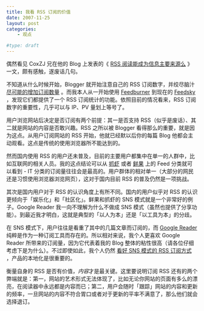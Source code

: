 ```yaml
---
title: 我看 RSS 订阅的价值
date: 2007-11-25
layout: post
categories:
    - 观点

#type: draft
---
```


偶然看见 CoxZJ 兄在他的 Blog 上发表的《 [RSS 阅读能成为信息主要来源么](http://www.kanweilai.net/?p=75) 》一文，颇有感触，遂废话几句。

不知道从什么时候开始，Blogger 就开始注意自己的 RSS 订阅数字，并绞尽脑汁 [尽可能的增加订阅数量](http://www.yeeyan.com/articles/view/10860/3093) 。而我本人从一开始使用  [Feedburner](http://www.feedburner.com)  到现在的  [Feedsky](http://www.feedsky.com) ，发现它们都提供了一个 RSS 订阅统计的功能。依照目前的情况看来，RSS 订阅数字的重要性，几乎可以与 IP、PV 量划上等号了。

用户浏览网站后决定是否订阅有两个前提：其一是否支持 RSS（似乎是废话）、其二就是网站的内容是否敢兴趣。RSS 之所以被 Blogger 看得那么的重要，就是因为这点。从用户订阅网站的 RSS 开始，他就已经默以后你的每篇 Blog 他都会主动观看。这点是传统的使用浏览器所不能达到的。

然而国内使用 RSS 的用户还未普及，目前的主要用户都集中在单一的人群中，比如互联网的相关人员。我的这点结论可以从 [抓虾](http://www.zhuaxia.com) 或者 [鲜果](http://www.xianguo.com) 上的 Feed 分类就可以看到 - IT 分类的订阅量往往会是最高的。用户群体的相对单一（大部分的网民还是习惯使用浏览器浏览网页），这对于国内目前 RSS 的普及仍然是一项挑战。

其次是国内用户对于 RSS 的认识角度上有所不同。国内的用户似乎对 RSS 的认识更倾向于「娱乐化」和「社区化」。鲜果和抓虾的 SNS 模式就是一个非常好的例子。Google Reader 我一向不理解为什么不做成 SNS 模式（虽然也提供了分享功能）。到最近我才明白，这就是典型的「以人为本」还是「以工具为本」的分歧。

在 SNS 模式下，用户往往是看重了其中的几篇文章而订阅的，而  [Google Reader](http://www.google.com/reader/)  纯粹是作为一种订阅工具而存在的。所以相对来说，我个人更喜欢 Google Reader 所带来的订阅量，因为它代表着我的 Blog 整体的粘性很高（请各位仔细考虑下是为什么）。不过即使如此，我个人仍然 [看好 SNS 模式的 RSS 订阅方式]({{site.urls}}/posts/211/) ，产品的本地化是很重要的。

衡量自身的 RSS 是否有价值，*内容*才是最关键。这里要说明订阅 RSS 还有的两个弊端就是：第一，网站的艺术形式无法体现了，比如无论你网站的页面有多么的漂亮，在阅读器中永远都是内容而已；第二，用户会随时「跟踪」网站的内容和更新的频率，一旦网站的内容不符合胃口或者对于更新的平率不满意了，那么他们就会选择退订。
